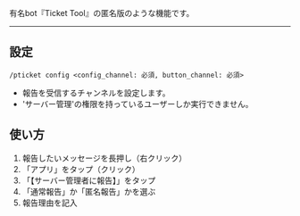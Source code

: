 有名bot『Ticket Tool』の匿名版のような機能です。  

---

## 設定

```
/pticket config <config_channel: 必須, button_channel: 必須>
```
- 報告を受信するチャンネルを設定します。
- 'サーバー管理'の権限を持っているユーザーしか実行できません。


## 使い方
1. 報告したいメッセージを長押し（右クリック）
1. 「アプリ」をタップ（クリック）
1. 「【サーバー管理者に報告】」をタップ
1. 「通常報告」か「匿名報告」かを選ぶ
1. 報告理由を記入